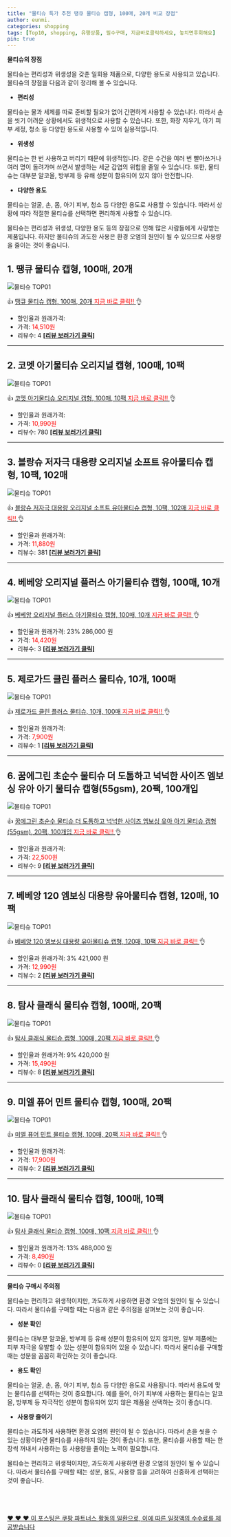 ```yaml
---
title: "물티슈 특가 추천 땡큐 물티슈 캡형, 100매, 20개 비교 장점"
author: eunmi.
categories: shopping
tags: [Top10, shopping, 유행상품, 필수구매, 지금바로클릭하세요, 놓치면후회해요]
pin: true
---
```

**물티슈의 장점**

물티슈는 편리성과 위생성을 갖춘 일회용 제품으로, 다양한 용도로 사용되고 있습니다. 물티슈의 장점을 다음과 같이 정리해 볼 수 있습니다.

* **편리성**

물티슈는 물과 세제를 따로 준비할 필요가 없어 간편하게 사용할 수 있습니다. 따라서 손을 씻기 어려운 상황에서도 위생적으로 사용할 수 있습니다. 또한, 화장 지우기, 아기 피부 세정, 청소 등 다양한 용도로 사용할 수 있어 실용적입니다.

* **위생성**

물티슈는 한 번 사용하고 버리기 때문에 위생적입니다. 같은 수건을 여러 번 빨아쓰거나 여러 명이 돌려가며 쓰면서 발생하는 세균 감염의 위험을 줄일 수 있습니다. 또한, 물티슈는 대부분 알코올, 방부제 등 유해 성분이 함유되어 있지 않아 안전합니다.

* **다양한 용도**

물티슈는 얼굴, 손, 몸, 아기 피부, 청소 등 다양한 용도로 사용할 수 있습니다. 따라서 상황에 따라 적절한 물티슈를 선택하면 편리하게 사용할 수 있습니다.

물티슈는 편리성과 위생성, 다양한 용도 등의 장점으로 인해 많은 사람들에게 사랑받는 제품입니다. 하지만 물티슈의 과도한 사용은 환경 오염의 원인이 될 수 있으므로 사용량을 줄이는 것이 좋습니다.

   

## 1. 땡큐 물티슈 캡형, 100매, 20개

![물티슈 TOP01](https://thumbnail10.coupangcdn.com/thumbnails/remote/230x230ex/image/vendor_inventory/f0c7/895e8e6cff5273c66e7ae73f5904aba534aa15c213c878d6e5eb34a8cdcc.jpg)


👍 [땡큐 물티슈 캡형, 100매, 20개 <font color=red> 지금 바로 클릭!! </font> ](https://link.coupang.com/re/AFFSDP?lptag=AF3617701&subid=GithubCoopas&pageKey=64228362&traceid=V0-153&itemId=217776678&vendorItemId=78918774439) 👌 


- 할인율과 원래가격: 
- 가격: <span style='color:red'>14,510원</span>
- 리뷰수: 4  [**[리뷰 보러가기 클릭]**](https://link.coupang.com/re/AFFSDP?lptag=AF3617701&subid=GithubCoopas&pageKey=64228362&traceid=V0-153&itemId=217776678&vendorItemId=78918774439)

---


   

## 2. 코멧 아기물티슈 오리지널 캡형, 100매, 10팩

![물티슈 TOP01](https://thumbnail6.coupangcdn.com/thumbnails/remote/230x230ex/image/retail/images/1674530736104201-5147eb54-a476-4c53-b97a-212cc8226b4e.jpg)


👍 [코멧 아기물티슈 오리지널 캡형, 100매, 10팩 <font color=red> 지금 바로 클릭!! </font> ](https://link.coupang.com/re/AFFSDP?lptag=AF3617701&subid=GithubCoopas&pageKey=188227098&traceid=V0-153&itemId=537550763&vendorItemId=4403776090) 👌 


- 할인율과 원래가격: 
- 가격: <span style='color:red'>10,990원</span>
- 리뷰수: 780  [**[리뷰 보러가기 클릭]**](https://link.coupang.com/re/AFFSDP?lptag=AF3617701&subid=GithubCoopas&pageKey=188227098&traceid=V0-153&itemId=537550763&vendorItemId=4403776090)

---


   

## 3. 블랑슈 저자극 대용량 오리지널 소프트 유아물티슈 캡형, 10팩, 102매

![물티슈 TOP01](https://thumbnail10.coupangcdn.com/thumbnails/remote/230x230ex/image/retail/images/2393024834382014-5ff6a27b-1200-47bf-b8e6-f1af68610e5d.jpg)


👍 [블랑슈 저자극 대용량 오리지널 소프트 유아물티슈 캡형, 10팩, 102매 <font color=red> 지금 바로 클릭!! </font> ](https://link.coupang.com/re/AFFSDP?lptag=AF3617701&subid=GithubCoopas&pageKey=7420648438&traceid=V0-153&itemId=19248537252&vendorItemId=85201539788) 👌 


- 할인율과 원래가격: 
- 가격: <span style='color:red'>11,880원</span>
- 리뷰수: 381  [**[리뷰 보러가기 클릭]**](https://link.coupang.com/re/AFFSDP?lptag=AF3617701&subid=GithubCoopas&pageKey=7420648438&traceid=V0-153&itemId=19248537252&vendorItemId=85201539788)

---


   

## 4. 베베앙 오리지널 플러스 아기물티슈 캡형, 100매, 10개

![물티슈 TOP01](https://thumbnail8.coupangcdn.com/thumbnails/remote/230x230ex/image/retail/images/3669929591876186-c1e2cf25-b721-482e-875c-34913cfdaf42.jpg)


👍 [베베앙 오리지널 플러스 아기물티슈 캡형, 100매, 10개 <font color=red> 지금 바로 클릭!! </font> ](https://link.coupang.com/re/AFFSDP?lptag=AF3617701&subid=GithubCoopas&pageKey=227369485&traceid=V0-153&itemId=720332517&vendorItemId=3091339209) 👌 


- 할인율과 원래가격: 23%  286,000   원
- 가격: <span style='color:red'>14,420원</span>
- 리뷰수: 3  [**[리뷰 보러가기 클릭]**](https://link.coupang.com/re/AFFSDP?lptag=AF3617701&subid=GithubCoopas&pageKey=227369485&traceid=V0-153&itemId=720332517&vendorItemId=3091339209)

---


   

## 5. 제로가드 클린 플러스 물티슈, 10개, 100매

![물티슈 TOP01](https://thumbnail7.coupangcdn.com/thumbnails/remote/230x230ex/image/vendor_inventory/ece5/86e2f88b0c03db32751001322e285694141fc17f828d660faae6f369fc17.jpg)


👍 [제로가드 클린 플러스 물티슈, 10개, 100매 <font color=red> 지금 바로 클릭!! </font> ](https://link.coupang.com/re/AFFSDP?lptag=AF3617701&subid=GithubCoopas&pageKey=7545084846&traceid=V0-153&itemId=19843560485&vendorItemId=86945009382) 👌 


- 할인율과 원래가격: 
- 가격: <span style='color:red'>7,900원</span>
- 리뷰수: 1  [**[리뷰 보러가기 클릭]**](https://link.coupang.com/re/AFFSDP?lptag=AF3617701&subid=GithubCoopas&pageKey=7545084846&traceid=V0-153&itemId=19843560485&vendorItemId=86945009382)

---


   

## 6. 꿈에그린 초순수 물티슈 더 도톰하고 넉넉한 사이즈 엠보싱 유아 아기 물티슈 캡형(55gsm), 20팩, 100개입

![물티슈 TOP01](https://thumbnail7.coupangcdn.com/thumbnails/remote/230x230ex/image/vendor_inventory/f52d/1808545d520fb35de11438d2fb637ff3aae214634ae347c677d42741a3c7.jpg)


👍 [꿈에그린 초순수 물티슈 더 도톰하고 넉넉한 사이즈 엠보싱 유아 아기 물티슈 캡형(55gsm), 20팩, 100개입 <font color=red> 지금 바로 클릭!! </font> ](https://link.coupang.com/re/AFFSDP?lptag=AF3617701&subid=GithubCoopas&pageKey=7449469409&traceid=V0-153&itemId=19390338549&vendorItemId=86502594190) 👌 


- 할인율과 원래가격: 
- 가격: <span style='color:red'>22,500원</span>
- 리뷰수: 9  [**[리뷰 보러가기 클릭]**](https://link.coupang.com/re/AFFSDP?lptag=AF3617701&subid=GithubCoopas&pageKey=7449469409&traceid=V0-153&itemId=19390338549&vendorItemId=86502594190)

---


   

## 7. 베베앙 120 엠보싱 대용량 유아물티슈 캡형, 120매, 10팩

![물티슈 TOP01](https://thumbnail6.coupangcdn.com/thumbnails/remote/230x230ex/image/retail/images/4347798805241799-0b286ff8-8224-47c1-8781-df3bf419417f.jpg)


👍 [베베앙 120 엠보싱 대용량 유아물티슈 캡형, 120매, 10팩 <font color=red> 지금 바로 클릭!! </font> ](https://link.coupang.com/re/AFFSDP?lptag=AF3617701&subid=GithubCoopas&pageKey=7099508890&traceid=V0-153&itemId=17717534664&vendorItemId=84095676789) 👌 


- 할인율과 원래가격: 3%  421,000   원
- 가격: <span style='color:red'>12,990원</span>
- 리뷰수: 2  [**[리뷰 보러가기 클릭]**](https://link.coupang.com/re/AFFSDP?lptag=AF3617701&subid=GithubCoopas&pageKey=7099508890&traceid=V0-153&itemId=17717534664&vendorItemId=84095676789)

---


   

## 8. 탐사 클래식 물티슈 캡형, 100매, 20팩

![물티슈 TOP01](https://thumbnail10.coupangcdn.com/thumbnails/remote/230x230ex/image/retail/images/436314960169675-7d07cfe9-db8d-4489-a637-c94000037e0c.jpg)


👍 [탐사 클래식 물티슈 캡형, 100매, 20팩 <font color=red> 지금 바로 클릭!! </font> ](https://link.coupang.com/re/AFFSDP?lptag=AF3617701&subid=GithubCoopas&pageKey=305672892&traceid=V0-153&itemId=3984481086&vendorItemId=71968792459) 👌 


- 할인율과 원래가격: 9%  420,000   원
- 가격: <span style='color:red'>15,490원</span>
- 리뷰수: 8  [**[리뷰 보러가기 클릭]**](https://link.coupang.com/re/AFFSDP?lptag=AF3617701&subid=GithubCoopas&pageKey=305672892&traceid=V0-153&itemId=3984481086&vendorItemId=71968792459)

---


   

## 9. 미엘 퓨어 민트 물티슈 캡형, 100매, 20팩

![물티슈 TOP01](https://thumbnail9.coupangcdn.com/thumbnails/remote/230x230ex/image/vendor_inventory/b693/84f85da7410bd298b26fcfc037ab30c34c774cfee1cd2ee88326974a43b9.png)


👍 [미엘 퓨어 민트 물티슈 캡형, 100매, 20팩 <font color=red> 지금 바로 클릭!! </font> ](https://link.coupang.com/re/AFFSDP?lptag=AF3617701&subid=GithubCoopas&pageKey=7062949932&traceid=V0-153&itemId=17518080589&vendorItemId=73621358929) 👌 


- 할인율과 원래가격: 
- 가격: <span style='color:red'>17,900원</span>
- 리뷰수: 2  [**[리뷰 보러가기 클릭]**](https://link.coupang.com/re/AFFSDP?lptag=AF3617701&subid=GithubCoopas&pageKey=7062949932&traceid=V0-153&itemId=17518080589&vendorItemId=73621358929)

---


   

## 10. 탐사 클래식 물티슈 캡형, 100매, 10팩

![물티슈 TOP01](https://thumbnail7.coupangcdn.com/thumbnails/remote/230x230ex/image/retail/images/164153445891991-af0d5790-2402-4a6d-95d6-25a2bbd579d1.jpg)


👍 [탐사 클래식 물티슈 캡형, 100매, 10팩 <font color=red> 지금 바로 클릭!! </font> ](https://link.coupang.com/re/AFFSDP?lptag=AF3617701&subid=GithubCoopas&pageKey=305672892&traceid=V0-153&itemId=963428194&vendorItemId=5366452533) 👌 


- 할인율과 원래가격: 13%  488,000   원
- 가격: <span style='color:red'>8,490원</span>
- 리뷰수: 0  [**[리뷰 보러가기 클릭]**](https://link.coupang.com/re/AFFSDP?lptag=AF3617701&subid=GithubCoopas&pageKey=305672892&traceid=V0-153&itemId=963428194&vendorItemId=5366452533)

---
**물티슈 구매시 주의점**

물티슈는 편리하고 위생적이지만, 과도하게 사용하면 환경 오염의 원인이 될 수 있습니다. 따라서 물티슈를 구매할 때는 다음과 같은 주의점을 살펴보는 것이 좋습니다.

* **성분 확인**

물티슈는 대부분 알코올, 방부제 등 유해 성분이 함유되어 있지 않지만, 일부 제품에는 피부 자극을 유발할 수 있는 성분이 함유되어 있을 수 있습니다. 따라서 물티슈를 구매할 때는 성분을 꼼꼼히 확인하는 것이 좋습니다.

* **용도 확인**

물티슈는 얼굴, 손, 몸, 아기 피부, 청소 등 다양한 용도로 사용됩니다. 따라서 용도에 맞는 물티슈를 선택하는 것이 중요합니다. 예를 들어, 아기 피부에 사용하는 물티슈는 알코올, 방부제 등 자극적인 성분이 함유되어 있지 않은 제품을 선택하는 것이 좋습니다.

* **사용량 줄이기**

물티슈는 과도하게 사용하면 환경 오염의 원인이 될 수 있습니다. 따라서 손을 씻을 수 있는 상황이라면 물티슈를 사용하지 않는 것이 좋습니다. 또한, 물티슈를 사용할 때는 한 장씩 꺼내서 사용하는 등 사용량을 줄이는 노력이 필요합니다.

물티슈는 편리하고 위생적이지만, 과도하게 사용하면 환경 오염의 원인이 될 수 있습니다. 따라서 물티슈를 구매할 때는 성분, 용도, 사용량 등을 고려하여 신중하게 선택하는 것이 좋습니다.<br><br><br><br><br> [ ❤ ❤ ❤ 이 포스팅은 쿠팡 파트너스 활동의 일환으로, 이에 따른 일정액의 수수료를 제공받습니다](https://link.coupang.com/a/bcEFyh)